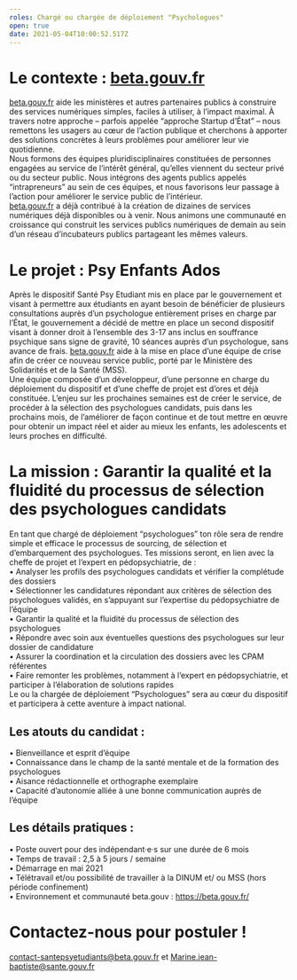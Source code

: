 ```yaml
---
roles: Chargé ou chargée de déploiement "Psychologues"
open: true
date: 2021-05-04T10:00:52.517Z
---
```

# Le contexte : [beta.gouv.fr](http://beta.gouv.fr/)

[beta.gouv.fr](http://beta.gouv.fr/) aide les ministères et autres partenaires publics à construire des services numériques simples, faciles à utiliser, à l’impact maximal. À travers notre approche – parfois appelée “approche Startup d’État” – nous remettons les usagers au cœur de l’action publique et cherchons à apporter des solutions concrètes à leurs problèmes pour améliorer leur vie quotidienne.\
Nous formons des équipes pluridisciplinaires constituées de personnes engagées au service de l’intérêt général, qu’elles viennent du secteur privé ou du secteur public. Nous intégrons des agents publics appelés “intrapreneurs” au sein de ces équipes, et nous favorisons leur passage à l’action pour améliorer le service public de l’intérieur.\
[beta.gouv.fr](http://beta.gouv.fr/) a déjà contribué à la création de dizaines de services numériques déjà disponibles ou à venir. Nous animons une communauté en croissance qui construit les services publics numériques de demain au sein d’un réseau d’incubateurs publics partageant les mêmes valeurs.

# [](https://pad.incubateur.net/#Le-projet--Psy-Enfants-Ados "Le-projet--Psy-Enfants-Ados")Le projet : Psy Enfants Ados

Après le dispositif Santé Psy Etudiant mis en place par le gouvernement et visant à permettre aux étudiants en ayant besoin de bénéficier de plusieurs consultations auprès d’un psychologue entièrement prises en charge par l’État, le gouvernement a décidé de mettre en place un second dispositif visant à donner droit à l’ensemble des 3-17 ans inclus en souffrance psychique sans signe de gravité, 10 séances auprès d’un psychologue, sans avance de frais. [beta.gouv.fr](http://beta.gouv.fr/) aide à la mise en place d’une équipe de crise afin de créer ce nouveau service public, porté par le Ministère des Solidarités et de la Santé (MSS).\
Une équipe composée d’un développeur, d’une personne en charge du déploiement du dispositif et d’une cheffe de projet est d’ores et déjà constituée. L’enjeu sur les prochaines semaines est de créer le service, de procéder à la sélection des psychologues candidats, puis dans les prochains mois, de l’améliorer de façon continue et de tout mettre en œuvre pour obtenir un impact réel et aider au mieux les enfants, les adolescents et leurs proches en difficulté.

# [](https://pad.incubateur.net/#La-mission--Garantir-la-qualit%C3%A9-et-la-fluidit%C3%A9-du-processus-de-s%C3%A9lection-des-psychologues-candidats "La-mission--Garantir-la-qualité-et-la-fluidité-du-processus-de-sélection-des-psychologues-candidats")La mission : Garantir la qualité et la fluidité du processus de sélection des psychologues candidats

En tant que chargé de déploiement “psychologues” ton rôle sera de rendre simple et efficace le processus de sourcing, de sélection et d’embarquement des psychologues. Tes missions seront, en lien avec la cheffe de projet et l’expert en pédopsychiatrie, de :\
• Analyser les profils des psychologues candidats et vérifier la complétude des dossiers\
• Sélectionner les candidatures répondant aux critères de sélection des psychologues validés, en s’appuyant sur l’expertise du pédopsychiatre de l’équipe\
• Garantir la qualité et la fluidité du processus de sélection des psychologues\
• Répondre avec soin aux éventuelles questions des psychologues sur leur dossier de candidature\
• Assurer la coordination et la circulation des dossiers avec les CPAM référentes\
• Faire remonter les problèmes, notamment à l’expert en pédopsychiatrie, et participer à l’élaboration de solutions rapides\
Le ou la chargée de déploiement “Psychologues” sera au cœur du dispositif et participera à cette aventure à impact national.

## [](https://pad.incubateur.net/#Les-atouts-du-candidat- "Les-atouts-du-candidat-")Les atouts du candidat :

• Bienveillance et esprit d’équipe\
• Connaissance dans le champ de la santé mentale et de la formation des psychologues\
• Aisance rédactionnelle et orthographe exemplaire\
• Capacité d’autonomie alliée à une bonne communication auprès de l’équipe

## [](https://pad.incubateur.net/#Les-d%C3%A9tails-pratiques- "Les-détails-pratiques-")Les détails pratiques :

• Poste ouvert pour des indépendant·e·s sur une durée de 6 mois\
• Temps de travail : 2,5 à 5 jours / semaine\
• Démarrage en mai 2021\
• Télétravail et/ou possibilité de travailler à la DINUM et/ ou MSS (hors période confinement)\
• Environnement et communauté beta.gouv : <https://beta.gouv.fr/>

# [](https://pad.incubateur.net/#Contactez-nous-pour-postuler- "Contactez-nous-pour-postuler-")Contactez-nous pour postuler !

[contact-santepsyetudiants@beta.gouv.fr](mailto:contact-santepsyetudiants@beta.gouv.fr) et [Marine.jean-baptiste@sante.gouv.fr](mailto:Marine.jean-baptiste@sante.gouv.fr)